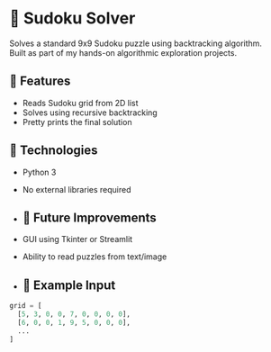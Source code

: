 # 🧩 Sudoku Solver
Solves a standard 9x9 Sudoku puzzle using backtracking algorithm.  
Built as part of my hands-on algorithmic exploration projects.

## 📌 Features

- Reads Sudoku grid from 2D list
- Solves using recursive backtracking
- Pretty prints the final solution


## 🧠 Technologies

- Python 3
- No external libraries required

- ## 🚀 Future Improvements

- GUI using Tkinter or Streamlit
- Ability to read puzzles from text/image

- ## 📁 Example Input
```python
grid = [
  [5, 3, 0, 0, 7, 0, 0, 0, 0],
  [6, 0, 0, 1, 9, 5, 0, 0, 0],
  ...
]
